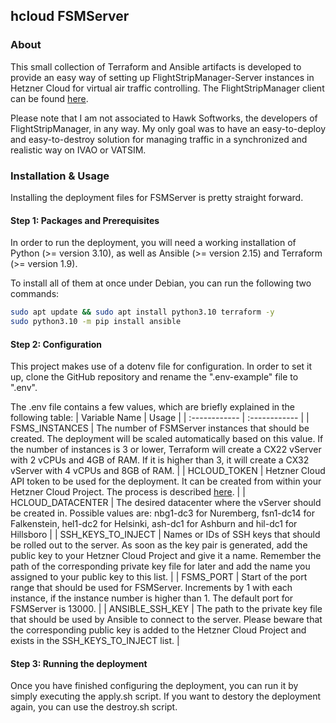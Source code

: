 ## hcloud FSMServer
### About
This small collection of Terraform and Ansible artifacts is developed to provide an easy way of setting up FlightStripManager-Server instances in Hetzner Cloud for virtual air traffic controlling.
The FlightStripManager client can be found [here](https://hawk-softworks.de/fsm).

Please note that I am not associated to Hawk Softworks, the developers of FlightStripManager, in any way.
My only goal was to have an easy-to-deploy and easy-to-destroy solution for managing traffic in a synchronized and realistic way on IVAO or VATSIM.

### Installation & Usage
Installing the deployment files for FSMServer is pretty straight forward.

#### Step 1: Packages and Prerequisites
In order to run the deployment, you will need a working installation of Python (>= version 3.10), as well as Ansible (>= version 2.15) and Terraform (>= version 1.9).

To install all of them at once under Debian, you can run the following two commands:
```bash
sudo apt update && sudo apt install python3.10 terraform -y
sudo python3.10 -m pip install ansible
```


#### Step 2: Configuration
This project makes use of a dotenv file for configuration.
In order to set it up, clone the GitHub repository and rename the ".env-example" file to ".env".

The .env file contains a few values, which are briefly explained in the following table:
| Variable Name  | Usage  |
| :------------ | :------------ |
| FSMS_INSTANCES  | The number of FSMServer instances that should be created. The deployment will be scaled automatically based on this value. If the number of instances is 3 or lower, Terraform will create a CX22 vServer with 2 vCPUs and 4GB of RAM. If it is higher than 3, it will create a CX32 vServer with 4 vCPUs and 8GB of RAM. |
| HCLOUD_TOKEN  | Hetzner Cloud API token to be used for the deployment. It can be created from within your Hetzner Cloud Project. The process is described [here](https://docs.hetzner.com/cloud/api/getting-started/generating-api-token/).  |
| HCLOUD_DATACENTER | The desired datacenter where the vServer should be created in. Possible values are: nbg1-dc3 for Nuremberg, fsn1-dc14 for Falkenstein, hel1-dc2 for Helsinki, ash-dc1 for Ashburn and hil-dc1 for Hillsboro |
| SSH_KEYS_TO_INJECT  | Names or IDs of SSH keys that should be rolled out to the server. As soon as the key pair is generated, add the public key to your Hetzner Cloud Project and give it a name. Remember the path of the corresponding private key file for later and add the name you assigned to your public key to this list. |
| FSMS_PORT  | Start of the port range that should be used for FSMServer. Increments by 1 with each instance, if the instance number is higher than 1. The default port for FSMServer is 13000.  |
| ANSIBLE_SSH_KEY  | The path to the private key file that should be used by Ansible to connect to the server. Please beware that the corresponding public key is added to the Hetzner Cloud Project and exists in the SSH_KEYS_TO_INJECT list.  |


#### Step 3: Running the deployment
Once you have finished configuring the deployment, you can run it by simply executing the apply.sh script. If you want to destory the deployment again, you can use the destroy.sh script.
